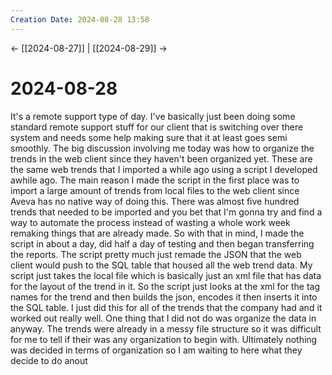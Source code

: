 ```yaml
---
Creation Date: 2024-08-28 13:58
---
```


<- [[2024-08-27]] | [[2024-08-29]]  ->

# 2024-08-28
It's a remote support type of day. I've basically just been doing some standard remote support stuff for our client that is switching over there system and needs some help making sure that it at least goes semi smoothly. The big discussion involving me today was how to organize the trends in the web client since they haven't been organized yet. These are the same web trends that I imported a while ago using a script I developed awhile ago. The main reason I made the script in the first place was to import a large amount of trends from local files to the web client since Aveva has no native way of doing this. There was almost five hundred trends that needed to be imported and you bet that I'm gonna try and find a way to automate the process instead of wasting a whole work week remaking things that are already made. So with that in mind, I made the script in about a day, did half a day of testing and then began transferring the reports. The script pretty much just remade the JSON that the web client would push to the SQL table that housed all the web trend data. My script just takes the local file which is basically just an xml file that has data for the layout of the trend in it. So the script just looks at the xml for the tag names for the trend and then builds the json, encodes it then inserts it into the SQL table. I just did this for all of the trends that the company had and it worked out really well. One thing that I did not do was organize the data in anyway. The trends were already in a messy file structure so it was difficult for me to tell if their was any organization to begin with. Ultimately nothing was decided in terms of organization so I am waiting to here what they decide to do anout 